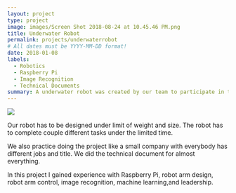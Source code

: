 ```yaml
---
layout: project
type: project
image: images/Screen Shot 2018-08-24 at 10.45.46 PM.png
title: Underwater Robot 
permalink: projects/underwaterrobot
# All dates must be YYYY-MM-DD format!
date: 2018-01-08
labels:
  - Robotics 
  - Raspberry Pi
  - Image Recognition 
  - Technical Documents 
summary: A underwater robot was created by our team to participate in the Mate ROV Competition.
---
```


<img class="ui medium right floated rounded image" src="../images/">

Our robot has to be designed under limit of weight and size. The robot has to complete couple different tasks under the limited time. 

We also practice doing the project like a small company with everybody has different jobs and title. We did the technical document for almost everything. 

In this project I gained experience with Raspberry Pi, robot arm design, robot arm control, image recognition, machine learning,and leadership.
 
